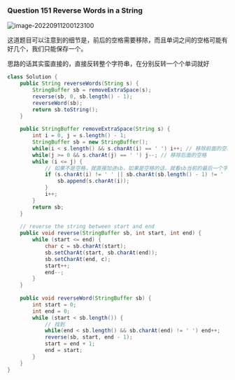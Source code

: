 ### Question 151 Reverse Words in a String

![image-20220911200123100](C:\Users\jason\AppData\Roaming\Typora\typora-user-images\image-20220911200123100.png)

这道题目可以注意到的细节是，前后的空格需要移除，而且单词之间的空格可能有好几个，我们只能保存一个。

思路的话其实蛮直接的，直接反转整个字符串，在分别反转一个个单词就好

```java
class Solution {
    public String reverseWords(String s) {
        StringBuffer sb = removeExtraSpace(s);
        reverse(sb, 0, sb.length() - 1);
        reverseWord(sb);
        return sb.toString();
    }
    
    public StringBuffer removeExtraSpace(String s) {
        int i = 0, j = s.length() - 1;
        StringBuffer sb = new StringBuffer();
        while(i < s.length() && s.charAt(i) == ' ') i++; // 移除前面的空格
        while(j >= 0 && s.charAt(j) == ' ') j--; // 移除后面的空格
        while (i <= j) {
            // 如果不是空格，就直接加进sb，如果是空格的话，就看sb当前的最后一个字符是什么，以免加入重复的空格
            if (s.charAt(i) != ' ' || sb.charAt(sb.length() - 1) != ' ') {
                sb.append(s.charAt(i));
            }
            i++;
        }
        return sb;
    }
    
    // reverse the string between start and end
    public void reverse(StringBuffer sb, int start, int end) {
        while (start <= end) {
            char c = sb.charAt(start);
            sb.setCharAt(start, sb.charAt(end));
            sb.setCharAt(end, c);
            start++;
            end--;
        }
    }
    
    public void reverseWord(StringBuffer sb) {
        int start = 0;
        int end = 0;
        while (start < sb.length()) {
            // 找到
            while(end < sb.length() && sb.charAt(end) != ' ') end++;
            reverse(sb, start, end - 1);
            start = end + 1;
            end = start;
        }
    }
}
```

